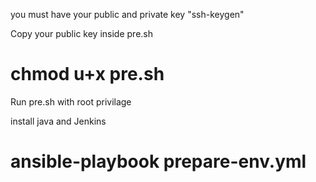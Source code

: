 you must have your public and private key "ssh-keygen"

Copy your public key inside pre.sh

# chmod u+x pre.sh

Run pre.sh with root privilage

install java and Jenkins

# ansible-playbook prepare-env.yml

